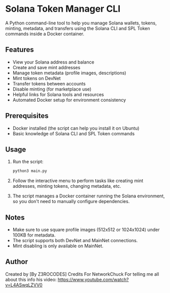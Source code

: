 
# Solana Token Manager CLI

A Python command-line tool to help you manage Solana wallets, tokens, minting, metadata, and transfers using the Solana CLI and SPL Token commands inside a Docker container.

## Features

- View your Solana address and balance
- Create and save mint addresses
- Manage token metadata (profile images, descriptions)
- Mint tokens on DevNet
- Transfer tokens between accounts
- Disable minting (for marketplace use)
- Helpful links for Solana tools and resources
- Automated Docker setup for environment consistency

## Prerequisites

- Docker installed (the script can help you install it on Ubuntu)
- Basic knowledge of Solana CLI and SPL Token commands

## Usage

1. Run the script:  
   ```bash
   python3 main.py
   ```

2. Follow the interactive menu to perform tasks like creating mint addresses, minting tokens, changing metadata, etc.

3. The script manages a Docker container running the Solana environment, so you don't need to manually configure dependencies.

## Notes

- Make sure to use square profile images (512x512 or 1024x1024) under 100KB for metadata.
- The script supports both DevNet and MainNet connections.
- Mint disabling is only available on MainNet.

## Author

Created by [By Z3ROCODES]
Credits For NetworkChuck For telling me all about this info
his video: https://www.youtube.com/watch?v=L4ASwqLZVV0